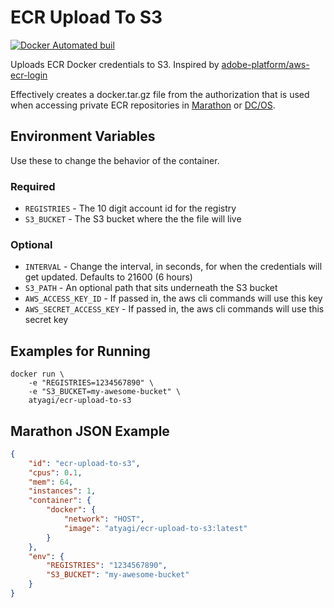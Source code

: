 # ECR Upload To S3

[![Docker Automated buil](https://img.shields.io/docker/automated/atyagi/ecr-upload-to-s3.svg)]()

Uploads ECR Docker credentials to S3. Inspired by [adobe-platform/aws-ecr-login](https://github.com/adobe-platform/aws-ecr-login)

Effectively creates a docker.tar.gz file from the authorization that is used when accessing private ECR repositories in [Marathon](https://mesosphere.github.io/marathon/) or [DC/OS](https://dcos.io).

## Environment Variables

Use these to change the behavior of the container.

### Required
- `REGISTRIES` - The 10 digit account id for the registry
- `S3_BUCKET` - The S3 bucket where the the file will live

### Optional
- `INTERVAL` - Change the interval, in seconds, for when the credentials will get updated. Defaults to 21600 (6 hours)
- `S3_PATH` - An optional path that sits underneath the S3 bucket 
- `AWS_ACCESS_KEY_ID` - If passed in, the aws cli commands will use this key
- `AWS_SECRET_ACCESS_KEY` - If passed in, the aws cli commands will use this secret key

## Examples for Running

```
docker run \
    -e "REGISTRIES=1234567890" \
    -e "S3_BUCKET=my-awesome-bucket" \
    atyagi/ecr-upload-to-s3
```

## Marathon JSON Example

```json
{
    "id": "ecr-upload-to-s3",
    "cpus": 0.1,
    "mem": 64,
    "instances": 1,
    "container": {
        "docker": {
            "network": "HOST",
            "image": "atyagi/ecr-upload-to-s3:latest"
        }
    },
    "env": {
        "REGISTRIES": "1234567890",
        "S3_BUCKET": "my-awesome-bucket"
    }
}
```

